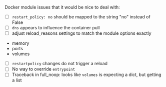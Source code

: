Docker module issues that it would be nice to deal with:

- [ ] `restart_policy: no` should be mapped to the string "no" instead of False
- [ ] `dns` appears to influence the container pull
- [ ] adjust reload_reasons settings to match the module options exactly
 * memory
 * ports
 * volumes
- [ ] `restartpolicy` changes do not trigger a reload
- [ ] No way to override `entrypoint`
- [ ] Traceback in full_noop: looks like `volumes` is expecting a dict, but getting a list
